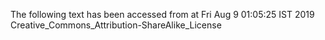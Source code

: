 The following text has been accessed from at Fri Aug 9 01:05:25 IST 2019
Creative_Commons_Attribution-ShareAlike_License
